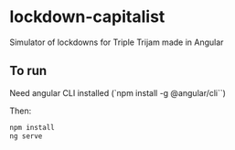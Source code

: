 # lockdown-capitalist
Simulator of lockdowns for Triple Trijam made in Angular

## To run

Need angular CLI installed (`npm install -g @angular/cli``)

Then:

```bash
npm install
ng serve
```